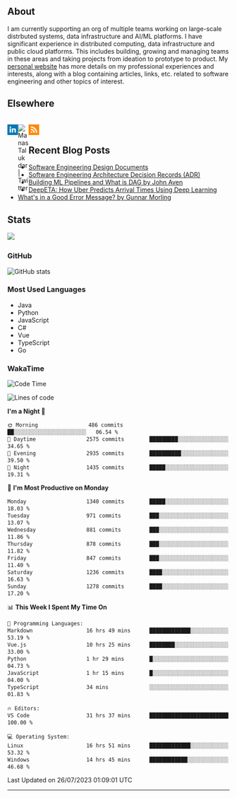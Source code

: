 ## About

I am currently supporting an org of multiple teams working on large-scale distrbuted systems, data infrastructure and AI/ML platforms. I have significant experience in distributed computing, data infrastructure and public cloud platforms. This includes building, growing and managing teams in these areas and taking projects from ideation to prototype to product. My [personal website](https://manastalukdar.github.io/) has more details on my professional experiences and interests, along with a blog containing articles, links, etc. related to software engineering and other topics of interest.

## Elsewhere

</br>

<a href="https://www.linkedin.com/in/manastalukdar" target="_blank">
  <img align="left" alt="Manas Talukdar | Linkedin" width="24px" src="https://raw.githubusercontent.com/edent/SuperTinyIcons/master/images/svg/linkedin.svg" />
</a>
<a href="https://www.twitter.com/manastalukdar" target="_blank">
  <img align="left" alt="Manas Talukdar | Twitter" width="24px" src="https://github.com/TheDudeThatCode/TheDudeThatCode/blob/master/Assets/Twitter.svg" />
</a>
<a href="https://manastalukdar.github.io/" target="_blank">
  <img align="left" alt="Manas Talukdar | Website" width="24px" src="https://github.com/edent/SuperTinyIcons/blob/master/images/svg/rss.svg" />
</a>

</br>

## Recent Blog Posts

<!-- BLOG:START -->
- [Software Engineering Design Documents](https://manastalukdar.github.io/blog/2023/03/18/software-engineering-design-documents/)
- [Software Engineering Architecture Decision Records &lpar;ADR&rpar;](https://manastalukdar.github.io/blog/2023/03/18/software-engineering-architecture-decision-records/)
- [Building ML Pipelines and What is DAG by John Aven](https://manastalukdar.github.io/blog/2022/03/21/building-ml-pipelines-dag/)
- [DeepETA: How Uber Predicts Arrival Times Using Deep Learning](https://manastalukdar.github.io/blog/2022/03/21/deepeta-uber-predicts-arrival-times-deep-learning/)
- [What&#39;s in a Good Error Message? by Gunnar Morling](https://manastalukdar.github.io/blog/2022/02/11/good-error-message-gunnar-morling/)
<!-- BLOG:END -->

## Stats

![](https://komarev.com/ghpvc/?username=manastalukdar)

### GitHub

![GitHub stats](https://github-readme-stats.vercel.app/api?username=manastalukdar&show_icons=true&hide_border=true&hide_rank=true&hide_title=true&icon_color=79ff97&text_color=cecac3&bg_color=4d4b4b)

### Most Used Languages

- Java
- Python
- JavaScript
- C#
- Vue
- TypeScript
- Go

<!--
![Top Langs](https://github-readme-stats.vercel.app/api/top-langs/?username=manastalukdar&layout=compact&hide_border=true&hide_title=true&icon_color=79ff97&text_color=cecac3&bg_color=4d4b4b)
-->

### WakaTime

<!--START_SECTION:waka-->
![Code Time](http://img.shields.io/badge/Code%20Time-3%2C789%20hrs%2053%20mins-blue)

![Lines of code](https://img.shields.io/badge/From%20Hello%20World%20I%27ve%20Written-1.9%20million%20lines%20of%20code-blue)

**I'm a Night 🦉** 

```text
🌞 Morning                486 commits         ██░░░░░░░░░░░░░░░░░░░░░░░   06.54 % 
🌆 Daytime                2575 commits        █████████░░░░░░░░░░░░░░░░   34.65 % 
🌃 Evening                2935 commits        ██████████░░░░░░░░░░░░░░░   39.50 % 
🌙 Night                  1435 commits        █████░░░░░░░░░░░░░░░░░░░░   19.31 % 
```
📅 **I'm Most Productive on Monday** 

```text
Monday                   1340 commits        █████░░░░░░░░░░░░░░░░░░░░   18.03 % 
Tuesday                  971 commits         ███░░░░░░░░░░░░░░░░░░░░░░   13.07 % 
Wednesday                881 commits         ███░░░░░░░░░░░░░░░░░░░░░░   11.86 % 
Thursday                 878 commits         ███░░░░░░░░░░░░░░░░░░░░░░   11.82 % 
Friday                   847 commits         ███░░░░░░░░░░░░░░░░░░░░░░   11.40 % 
Saturday                 1236 commits        ████░░░░░░░░░░░░░░░░░░░░░   16.63 % 
Sunday                   1278 commits        ████░░░░░░░░░░░░░░░░░░░░░   17.20 % 
```


📊 **This Week I Spent My Time On** 

```text
💬 Programming Languages: 
Markdown                 16 hrs 49 mins      █████████████░░░░░░░░░░░░   53.19 % 
Vue.js                   10 hrs 25 mins      ████████░░░░░░░░░░░░░░░░░   33.00 % 
Python                   1 hr 29 mins        █░░░░░░░░░░░░░░░░░░░░░░░░   04.73 % 
JavaScript               1 hr 15 mins        █░░░░░░░░░░░░░░░░░░░░░░░░   04.00 % 
TypeScript               34 mins             ░░░░░░░░░░░░░░░░░░░░░░░░░   01.83 % 

🔥 Editors: 
VS Code                  31 hrs 37 mins      █████████████████████████   100.00 % 

💻 Operating System: 
Linux                    16 hrs 51 mins      █████████████░░░░░░░░░░░░   53.32 % 
Windows                  14 hrs 45 mins      ████████████░░░░░░░░░░░░░   46.68 % 
```


 Last Updated on 26/07/2023 01:09:01 UTC
<!--END_SECTION:waka-->

---

<!--

**manastalukdar/manastalukdar** is a ✨ _special_ ✨ repository because its `README.md` (this file) appears on your GitHub profile.

Here are some ideas to get you started:

- 🔭 I’m currently working on ...
- 🌱 I’m currently learning ...
- 👯 I’m looking to collaborate on ...
- 🤔 I’m looking for help with ...
- 💬 Ask me about ...
- 📫 How to reach me: ...
- 😄 Pronouns: ...
- ⚡ Fun fact: ...
-->
